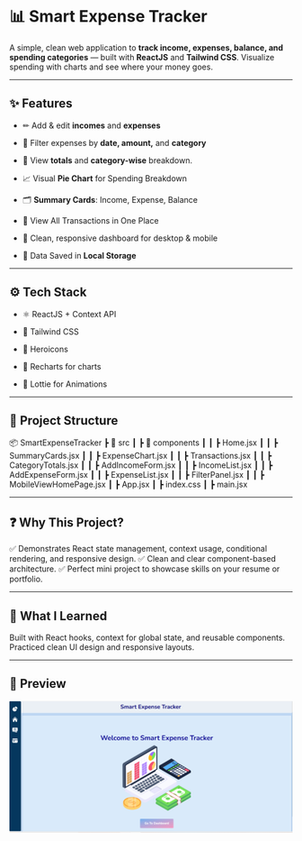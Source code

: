 # 📊 Smart Expense Tracker

A simple, clean web application to **track income, expenses, balance, and spending categories** — built with **ReactJS** and **Tailwind CSS**. Visualize spending with charts and see where your money goes.

---

## ✨ Features

- ✏ Add & edit **incomes** and **expenses**

- 🧪 Filter expenses by **date, amount,** and **category**

- 📃 View **totals** and **category-wise** breakdown.

- 📈 Visual **Pie Chart** for Spending Breakdown

- 🗂 **Summary Cards**: Income, Expense, Balance

- 🧾 View All Transactions in One Place

- 🎨 Clean, responsive dashboard for desktop & mobile

- 📁 Data Saved in **Local Storage**

---

## ⚙️ Tech Stack
- ⚛ ReactJS + Context API

- 🎨 Tailwind CSS

- 🔹 Heroicons

- 🧿 Recharts for charts

- 🌌 Lottie for Animations

---

## 📂 Project Structure

📦 SmartExpenseTracker
 ┣ 📂 src
 ┃ ┣ 📂 components
 ┃ ┃ ┣ Home.jsx
 ┃ ┃ ┣ SummaryCards.jsx
 ┃ ┃ ┣ ExpenseChart.jsx
 ┃ ┃ ┣ Transactions.jsx
 ┃ ┃ ┣ CategoryTotals.jsx
 ┃ ┃ ┣ AddIncomeForm.jsx
 ┃ ┃ ┣ IncomeList.jsx
 ┃ ┃ ┣ AddExpenseForm.jsx
 ┃ ┃ ┣ ExpenseList.jsx
 ┃ ┃ ┣ FilterPanel.jsx
 ┃ ┃ ┣ MobileViewHomePage.jsx
 ┃ ┣ App.jsx
 ┃ ┣ index.css
 ┃ ┣ main.jsx

 ---

## ❓ Why This Project?
✅ Demonstrates React state management, context usage, conditional rendering, and responsive design.
✅ Clean and clear component-based architecture.
✅ Perfect mini project to showcase skills on your resume or portfolio.

---

## 🤝 What I Learned

Built with React hooks, context for global state, and reusable components. Practiced clean UI design and responsive layouts.

---

## 📸 Preview

![alt text](image.png)